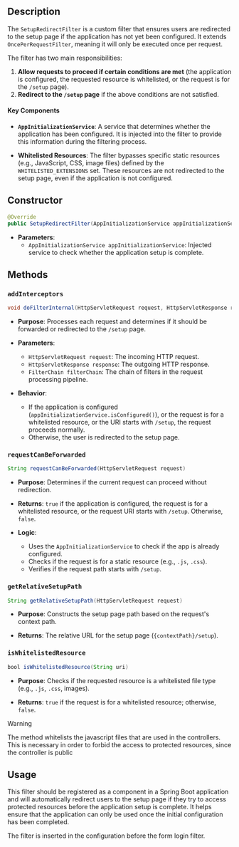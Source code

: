 ## Description

The `SetupRedirectFilter` is a custom filter that ensures users are redirected to the setup page if the application has not yet been configured. It extends `OncePerRequestFilter`, meaning it will only be executed once per request.

The filter has two main responsibilities:

1. **Allow requests to proceed if certain conditions are met** (the application is configured, the requested resource is whitelisted, or the request is for the `/setup` page).
2. **Redirect to the `/setup` page** if the above conditions are not satisfied.

#### Key Components

- **`AppInitializationService`**: A service that determines whether the application has been configured. It is injected into the filter to provide this information during the filtering process.
    
- **Whitelisted Resources**: The filter bypasses specific static resources (e.g., JavaScript, CSS, image files) defined by the `WHITELISTED_EXTENSIONS` set. These resources are not redirected to the setup page, even if the application is not configured.
    

## Constructor
```java
@Override
public SetupRedirectFilter(AppInitializationService appInitializationService)
```

- **Parameters**:
	- `AppInitializationService appInitializationService`: Injected service to check whether the application setup is complete.

## Methods

### `addInterceptors`

```java
void doFilterInternal(HttpServletRequest request, HttpServletResponse response, FilterChain filterChain)
```

- **Purpose**: Processes each request and determines if it should be forwarded or redirected to the `/setup` page.
    
- **Parameters**:
    - `HttpServletRequest request`: The incoming HTTP request.
    - `HttpServletResponse response`: The outgoing HTTP response.
    - `FilterChain filterChain`: The chain of filters in the request processing pipeline.
- **Behavior**:
    - If the application is configured (`appInitializationService.isConfigured()`), or the request is for a whitelisted resource, or the URI starts with `/setup`, the request proceeds normally.
    - Otherwise, the user is redirected to the setup page.

### `requestCanBeForwarded`

```java
String requestCanBeForwarded(HttpServletRequest request)
```

- **Purpose**: Determines if the current request can proceed without redirection.
    
- **Returns**: `true` if the application is configured, the request is for a whitelisted resource, or the request URI starts with `/setup`. Otherwise, `false`.
    
- **Logic**:
    - Uses the `AppInitializationService` to check if the app is already configured.
    - Checks if the request is for a static resource (e.g., `.js`, `.css`).
    - Verifies if the request path starts with `/setup`.

### `getRelativeSetupPath`

```java
String getRelativeSetupPath(HttpServletRequest request)
```

- **Purpose**: Constructs the setup page path based on the request's context path.
    
- **Returns**: The relative URL for the setup page (`{contextPath}/setup`).

### `isWhitelistedResource`

```java
bool isWhitelistedResource(String uri)
```

- **Purpose**: Checks if the requested resource is a whitelisted file type (e.g., `.js`, `.css`, images).
    
- **Returns**: `true` if the request is for a whitelisted resource; otherwise, `false`.

> [!warning]
> The method whitelists the javascript files that are used in the controllers. This is necessary in order to forbid the access to protected resources, since the controller is public

## Usage

This filter should be registered as a component in a Spring Boot application and will automatically redirect users to the setup page if they try to access protected resources before the application setup is complete. It helps ensure that the application can only be used once the initial configuration has been completed.

The filter is inserted in the configuration before the form login filter.
